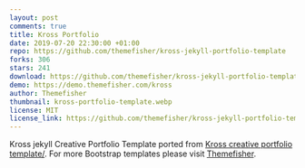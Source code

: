 ```yaml
---
layout: post
comments: true
title: Kross Portfolio
date: 2019-07-20 22:30:00 +01:00
repo: https://github.com/themefisher/kross-jekyll-portfolio-template
forks: 306
stars: 241
download: https://github.com/themefisher/kross-jekyll-portfolio-template/archive/master.zip
demo: https://demo.themefisher.com/kross
author: Themefisher
thumbnail: kross-portfolio-template.webp
license: MIT
license_link: https://github.com/themefisher/kross-jekyll-portfolio-template/blob/master/LICENSE.txt
---
```


Kross jekyll Creative Portfolio Template ported from [Kross creative portfolio template/](https://themefisher.com/products/kross-creative-portfolio-template/).
For more Bootstrap templates please visit [Themefisher](https://www.themefisher.com).
